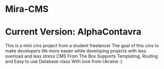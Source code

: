 # Mira-CMS #
# Current Version: AlphaContavra  # 
This is a mini cms project from a student freelancer
The goal of this cms to make developers life more easier while developing projects with less overload and less stress
CMS From The Box Supports Templating, Routing and Easy to use Database class
With love from Ukraine :)
